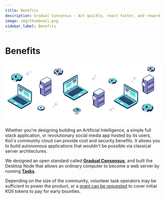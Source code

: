 ```yaml
---
title: Benefits
description: Gradual Consensus - Act quickly, react faster, and reward slowly.
image: img/thumbnail.png
sidebar_label: Benefits
---
```


# Benefits

<Description
  text="Community Cloud."
/>

![Banner](./img/NodesvsServers.svg)

Whether you're designing building an Artificial Intelligence, a simple full stack application, or revolutionary social media app hosted by its users, Koii's community cloud can provide cost and security benefits. It allows you to build autonomous applications that wouldn't be possible via classical server architectures.

We designed an open standard called [**Gradual Consensus**](/develop/koii-task-101/what-are-tasks/gradual-consensus), and built the Desktop Node that allows an ordinary computer to become a web server by running [**Tasks**](/develop/koii-task-101/what-are-tasks/).

Depending on the size of the community, volunteer task operators may be sufficient to power the product, or a [grant can be requested](https://share.hsforms.com/16Xmwya9wQcClwavDXdtlJQc20dg) to cover initial KOII tokens to pay for early bounties.&#x20;
